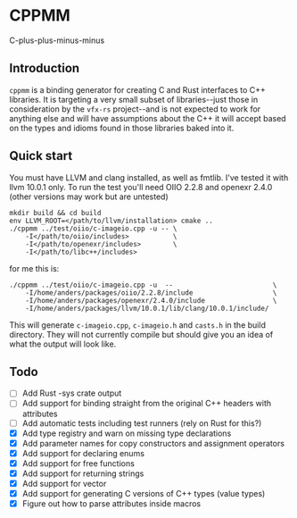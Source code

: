 # CPPMM
C-plus-plus-minus-minus

## Introduction

`cppmm` is a binding generator for creating C and Rust interfaces to C++ libraries. It is targeting a very small subset of libraries--just those in consideration by the `vfx-rs` project--and is not expected to work for anything else and will have assumptions about the C++ it will accept based on the types and idioms found in those libraries baked into it.

## Quick start
You must have LLVM and clang installed, as well as fmtlib. I've tested it with llvm 10.0.1 only. To run the test you'll need OIIO 2.2.8 and openexr 2.4.0 (other versions may work but are untested)
```
mkdir build && cd build
env LLVM_ROOT=</path/to/llvm/installation> cmake ..
./cppmm ../test/oiio/c-imageio.cpp -u -- \
    -I</path/to/oiio/includes>           \
    -I</path/to/openexr/includes>        \
    -I</path/to/libc++/includes>
```
for me this is:
```
./cppmm ../test/oiio/c-imageio.cpp -u  --                         \
    -I/home/anders/packages/oiio/2.2.8/include                    \
    -I/home/anders/packages/openexr/2.4.0/include                 \
    -I/home/anders/packages/llvm/10.0.1/lib/clang/10.0.1/include/
```

This will generate `c-imageio.cpp`, `c-imageio.h` and `casts.h` in the build directory. They will not currently compile but should give you an idea of what the output will look like.

## Todo
- [ ] Add Rust -sys crate output
- [ ] Add support for binding straight from the original C++ headers with attributes
- [ ] Add automatic tests including test runners (rely on Rust for this?)
- [x] Add type registry and warn on missing type declarations
- [x] Add parameter names for copy constructors and assignment operators
- [x] Add support for declaring enums
- [x] Add support for free functions
- [x] Add support for returning strings
- [x] Add support for vector
- [x] Add support for generating C versions of C++ types (value types)
- [x] Figure out how to parse attributes inside macros
